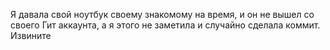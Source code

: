 Я давала свой ноутбук своему знакомому на время, и он не вышел со своего Гит аккаунта, а я этого не заметила и случайно сделала коммит. Извините
